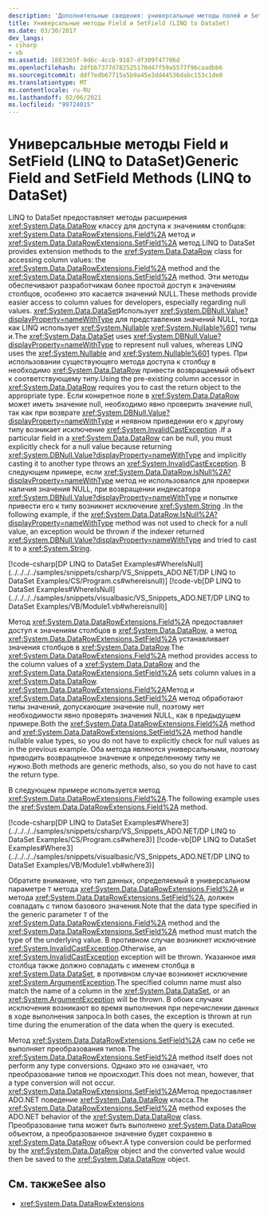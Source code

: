 ```yaml
---
description: 'Дополнительные сведения: универсальные методы полей и SetField (LINQ to DataSet)'
title: Универсальные методы Field и SetField (LINQ to DataSet)
ms.date: 03/30/2017
dev_langs:
- csharp
- vb
ms.assetid: 1883365f-9d6c-4ccb-9187-df309f47706d
ms.openlocfilehash: 2dfbb7377d782525170d47f59a5577f96caadbb6
ms.sourcegitcommit: ddf7edb67715a5b9a45e3dd44536dabc153c1de0
ms.translationtype: MT
ms.contentlocale: ru-RU
ms.lasthandoff: 02/06/2021
ms.locfileid: "99724015"
---
```

# <a name="generic-field-and-setfield-methods-linq-to-dataset"></a><span data-ttu-id="f9b6c-103">Универсальные методы Field и SetField (LINQ to DataSet)</span><span class="sxs-lookup"><span data-stu-id="f9b6c-103">Generic Field and SetField Methods (LINQ to DataSet)</span></span>

<span data-ttu-id="f9b6c-104">LINQ to DataSet предоставляет методы расширения <xref:System.Data.DataRow> классу для доступа к значениям столбцов: <xref:System.Data.DataRowExtensions.Field%2A> метод и <xref:System.Data.DataRowExtensions.SetField%2A> метод.</span><span class="sxs-lookup"><span data-stu-id="f9b6c-104">LINQ to DataSet provides extension methods to the <xref:System.Data.DataRow> class for accessing column values: the <xref:System.Data.DataRowExtensions.Field%2A> method and the <xref:System.Data.DataRowExtensions.SetField%2A> method.</span></span> <span data-ttu-id="f9b6c-105">Эти методы обеспечивают разработчикам более простой доступ к значениям столбцов, особенно это касается значений NULL.</span><span class="sxs-lookup"><span data-stu-id="f9b6c-105">These methods provide easier access to column values for developers, especially regarding null values.</span></span> <span data-ttu-id="f9b6c-106"><xref:System.Data.DataSet>Использует <xref:System.DBNull.Value?displayProperty=nameWithType> для представления значений NULL, тогда как LINQ использует <xref:System.Nullable> <xref:System.Nullable%601> типы и.</span><span class="sxs-lookup"><span data-stu-id="f9b6c-106">The <xref:System.Data.DataSet> uses <xref:System.DBNull.Value?displayProperty=nameWithType> to represent null values, whereas LINQ uses the <xref:System.Nullable> and <xref:System.Nullable%601> types.</span></span> <span data-ttu-id="f9b6c-107">При использовании существующего метода доступа к столбцу в необходимо <xref:System.Data.DataRow> привести возвращаемый объект к соответствующему типу.</span><span class="sxs-lookup"><span data-stu-id="f9b6c-107">Using the pre-existing column accessor in <xref:System.Data.DataRow> requires you to cast the return object to the appropriate type.</span></span> <span data-ttu-id="f9b6c-108">Если конкретное поле в <xref:System.Data.DataRow> может иметь значение null, необходимо явно проверить значение null, так как при возврате <xref:System.DBNull.Value?displayProperty=nameWithType> и неявном приведении его к другому типу возникает исключение <xref:System.InvalidCastException> .</span><span class="sxs-lookup"><span data-stu-id="f9b6c-108">If a particular field in a <xref:System.Data.DataRow> can be null, you must explicitly check for a null value because returning <xref:System.DBNull.Value?displayProperty=nameWithType> and implicitly casting it to another type throws an <xref:System.InvalidCastException>.</span></span> <span data-ttu-id="f9b6c-109">В следующем примере, если <xref:System.Data.DataRow.IsNull%2A?displayProperty=nameWithType> метод не использовался для проверки наличия значения NULL, при возвращении индексатора <xref:System.DBNull.Value?displayProperty=nameWithType> и попытке привести его к типу возникнет исключение <xref:System.String> .</span><span class="sxs-lookup"><span data-stu-id="f9b6c-109">In the following example, if the <xref:System.Data.DataRow.IsNull%2A?displayProperty=nameWithType> method was not used to check for a null value, an exception would be thrown if the indexer returned <xref:System.DBNull.Value?displayProperty=nameWithType> and tried to cast it to a <xref:System.String>.</span></span>  
  
 [!code-csharp[DP LINQ to DataSet Examples#WhereIsNull](../../../../samples/snippets/csharp/VS_Snippets_ADO.NET/DP LINQ to DataSet Examples/CS/Program.cs#whereisnull)]
 [!code-vb[DP LINQ to DataSet Examples#WhereIsNull](../../../../samples/snippets/visualbasic/VS_Snippets_ADO.NET/DP LINQ to DataSet Examples/VB/Module1.vb#whereisnull)]  
  
 <span data-ttu-id="f9b6c-110">Метод <xref:System.Data.DataRowExtensions.Field%2A> предоставляет доступ к значениям столбцов в <xref:System.Data.DataRow>, а метод <xref:System.Data.DataRowExtensions.SetField%2A> устанавливает значения столбцов в <xref:System.Data.DataRow>.</span><span class="sxs-lookup"><span data-stu-id="f9b6c-110">The <xref:System.Data.DataRowExtensions.Field%2A> method provides access to the column values of a <xref:System.Data.DataRow> and the <xref:System.Data.DataRowExtensions.SetField%2A> sets column values in a <xref:System.Data.DataRow>.</span></span> <span data-ttu-id="f9b6c-111"><xref:System.Data.DataRowExtensions.Field%2A>Метод и <xref:System.Data.DataRowExtensions.SetField%2A> метод обработают типы значений, допускающие значение null, поэтому нет необходимости явно проверять значения NULL, как в предыдущем примере.</span><span class="sxs-lookup"><span data-stu-id="f9b6c-111">Both the <xref:System.Data.DataRowExtensions.Field%2A> method and <xref:System.Data.DataRowExtensions.SetField%2A> method handle nullable value types, so you do not have to explicitly check for null values as in the previous example.</span></span> <span data-ttu-id="f9b6c-112">Оба метода являются универсальными, поэтому приводить возвращенное значение к определенному типу не нужно.</span><span class="sxs-lookup"><span data-stu-id="f9b6c-112">Both methods are generic methods, also, so you do not have to cast the return type.</span></span>  
  
 <span data-ttu-id="f9b6c-113">В следующем примере используется метод <xref:System.Data.DataRowExtensions.Field%2A>.</span><span class="sxs-lookup"><span data-stu-id="f9b6c-113">The following example uses the <xref:System.Data.DataRowExtensions.Field%2A> method.</span></span>  
  
 [!code-csharp[DP LINQ to DataSet Examples#Where3](../../../../samples/snippets/csharp/VS_Snippets_ADO.NET/DP LINQ to DataSet Examples/CS/Program.cs#where3)]
 [!code-vb[DP LINQ to DataSet Examples#Where3](../../../../samples/snippets/visualbasic/VS_Snippets_ADO.NET/DP LINQ to DataSet Examples/VB/Module1.vb#where3)]  
  
 <span data-ttu-id="f9b6c-114">Обратите внимание, что тип данных, определяемый в универсальном параметре `T` метода <xref:System.Data.DataRowExtensions.Field%2A> и метода <xref:System.Data.DataRowExtensions.SetField%2A>, должен совпадать с типом базового значения.</span><span class="sxs-lookup"><span data-stu-id="f9b6c-114">Note that the data type specified in the generic parameter `T` of the <xref:System.Data.DataRowExtensions.Field%2A> method and the <xref:System.Data.DataRowExtensions.SetField%2A> method must match the type of the underlying value.</span></span> <span data-ttu-id="f9b6c-115">В противном случае возникнет исключение <xref:System.InvalidCastException>.</span><span class="sxs-lookup"><span data-stu-id="f9b6c-115">Otherwise, an <xref:System.InvalidCastException> exception will be thrown.</span></span> <span data-ttu-id="f9b6c-116">Указанное имя столбца также должно совпадать с именем столбца в <xref:System.Data.DataSet>, в противном случае возникнет исключение <xref:System.ArgumentException>.</span><span class="sxs-lookup"><span data-stu-id="f9b6c-116">The specified column name must also match the name of a column in the <xref:System.Data.DataSet>, or an <xref:System.ArgumentException> will be thrown.</span></span> <span data-ttu-id="f9b6c-117">В обоих случаях исключения возникают во время выполнения при перечислении данных в ходе выполнения запроса.</span><span class="sxs-lookup"><span data-stu-id="f9b6c-117">In both cases, the exception is thrown at run time during the enumeration of the data when the query is executed.</span></span>  
  
 <span data-ttu-id="f9b6c-118">Метод <xref:System.Data.DataRowExtensions.SetField%2A> сам по себе не выполняет преобразования типов.</span><span class="sxs-lookup"><span data-stu-id="f9b6c-118">The <xref:System.Data.DataRowExtensions.SetField%2A> method itself does not perform any type conversions.</span></span> <span data-ttu-id="f9b6c-119">Однако это не означает, что преобразование типов не происходит.</span><span class="sxs-lookup"><span data-stu-id="f9b6c-119">This does not mean, however, that a type conversion will not occur.</span></span> <span data-ttu-id="f9b6c-120"><xref:System.Data.DataRowExtensions.SetField%2A>Метод предоставляет ADO.NET поведение <xref:System.Data.DataRow> класса.</span><span class="sxs-lookup"><span data-stu-id="f9b6c-120">The <xref:System.Data.DataRowExtensions.SetField%2A> method exposes the ADO.NET behavior of the <xref:System.Data.DataRow> class.</span></span> <span data-ttu-id="f9b6c-121">Преобразование типа может быть выполнено <xref:System.Data.DataRow> объектом, а преобразованное значение будет сохранено в <xref:System.Data.DataRow> объект.</span><span class="sxs-lookup"><span data-stu-id="f9b6c-121">A type conversion could be performed by the <xref:System.Data.DataRow> object and the converted value would then be saved to the <xref:System.Data.DataRow> object.</span></span>  
  
## <a name="see-also"></a><span data-ttu-id="f9b6c-122">См. также</span><span class="sxs-lookup"><span data-stu-id="f9b6c-122">See also</span></span>

- <xref:System.Data.DataRowExtensions>

